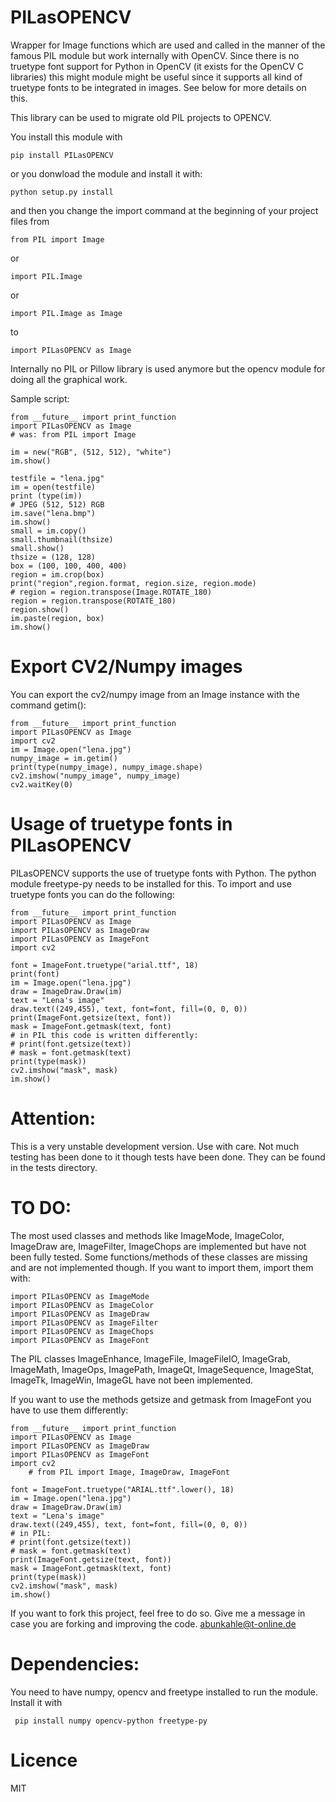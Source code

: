 # PILasOPENCV
Wrapper for Image functions which are used and called in the manner of the famous PIL module but work internally with OpenCV. Since there is no truetype font support for Python in OpenCV (it exists for the OpenCV C libraries) this might module might be useful since it supports all kind of truetype fonts to be integrated in images. See below for more details on this.

This library can be used to migrate old PIL projects to OPENCV.

You install this module with

    pip install PILasOPENCV
    
or you donwload the module and install it with:

    python setup.py install
    
and then you change the import command at the beginning of your project files from

    from PIL import Image
    
or 

    import PIL.Image
    
or 

    import PIL.Image as Image
    
to

    import PILasOPENCV as Image
    
Internally no PIL or Pillow library is used anymore but the opencv module for doing all the graphical work.

Sample script:

    from __future__ import print_function
    import PILasOPENCV as Image
    # was: from PIL import Image
    
    im = new("RGB", (512, 512), "white")
    im.show()
    
    testfile = "lena.jpg"
    im = open(testfile)
    print (type(im))
    # JPEG (512, 512) RGB
    im.save("lena.bmp")
    im.show()
    small = im.copy()
    small.thumbnail(thsize)
    small.show()
    thsize = (128, 128)
    box = (100, 100, 400, 400)
    region = im.crop(box)
    print("region",region.format, region.size, region.mode)
    # region = region.transpose(Image.ROTATE_180)
    region = region.transpose(ROTATE_180)
    region.show()
    im.paste(region, box)
    im.show()
     
# Export CV2/Numpy images
You can export the cv2/numpy image from an Image instance with the command getim():
    
    from __future__ import print_function
    import PILasOPENCV as Image
    import cv2
    im = Image.open("lena.jpg")
    numpy_image = im.getim()
    print(type(numpy_image), numpy_image.shape)
    cv2.imshow("numpy_image", numpy_image)
    cv2.waitKey(0)
    
# Usage of truetype fonts in PILasOPENCV
PILasOPENCV supports the use of truetype fonts with Python. The python module freetype-py needs to be installed for this. To import and use truetype fonts you can do the following:

	from __future__ import print_function
	import PILasOPENCV as Image
	import PILasOPENCV as ImageDraw
	import PILasOPENCV as ImageFont
	import cv2

	font = ImageFont.truetype("arial.ttf", 18)
	print(font)
	im = Image.open("lena.jpg")
	draw = ImageDraw.Draw(im)
	text = "Lena's image"
	draw.text((249,455), text, font=font, fill=(0, 0, 0))
	print(ImageFont.getsize(text, font))
	mask = ImageFont.getmask(text, font)
	# in PIL this code is written differently:
	# print(font.getsize(text))
	# mask = font.getmask(text)
	print(type(mask))
	cv2.imshow("mask", mask)
	im.show()
    
# Attention:
This is a very unstable development version. Use with care. Not much testing has been done to it though tests have been done. They can be found in the tests directory.

# TO DO:
The most used classes and methods like ImageMode, ImageColor, ImageDraw are, ImageFilter, ImageChops are implemented but have not been fully tested.
Some functions/methods of these classes are missing and are not implemented though.
If you want to import them, import them with:

    import PILasOPENCV as ImageMode
    import PILasOPENCV as ImageColor
    import PILasOPENCV as ImageDraw
    import PILasOPENCV as ImageFilter
    import PILasOPENCV as ImageChops
    import PILasOPENCV as ImageFont
    
The PIL classes ImageEnhance, ImageFile, ImageFileIO, ImageGrab, ImageMath, ImageOps, ImagePath, ImageQt, ImageSequence, ImageStat, ImageTk, ImageWin, ImageGL have not been implemented.
    
If you want to use the methods getsize and getmask from ImageFont you have to use them differently:

	from __future__ import print_function
	import PILasOPENCV as Image
	import PILasOPENCV as ImageDraw
	import PILasOPENCV as ImageFont
	import cv2
        # from PIL import Image, ImageDraw, ImageFont
    
	font = ImageFont.truetype("ARIAL.ttf".lower(), 18)
	im = Image.open("lena.jpg")
	draw = ImageDraw.Draw(im)
	text = "Lena's image"
	draw.text((249,455), text, font=font, fill=(0, 0, 0))
	# in PIL:
	# print(font.getsize(text))
	# mask = font.getmask(text)
	print(ImageFont.getsize(text, font))
	mask = ImageFont.getmask(text, font)
	print(type(mask))
	cv2.imshow("mask", mask)
	im.show()

If you want to fork this project, feel free to do so. Give me a message in case you are forking and improving the code.
abunkahle@t-online.de

# Dependencies:
You need to have numpy, opencv and freetype installed to run the module.
Install it with 

     pip install numpy opencv-python freetype-py
     
# Licence
MIT
